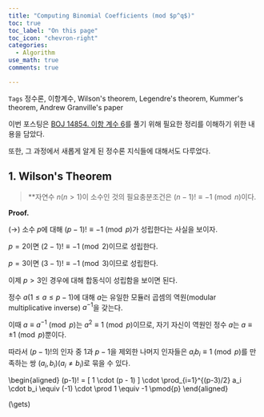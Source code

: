 ```yaml
---
title: "Computing Binomial Coefficients (mod $p^q$)"
toc: true
toc_label: "On this page"
toc_icon: "chevron-right"
categories:
  - Algorithm
use_math: true
comments: true

---
```


`Tags` 정수론, 이항계수, Wilson's theorem, Legendre's theorem, Kummer's theorem, Andrew Granville's paper

이번 포스팅은 [BOJ 14854. 이항 계수 6](https://www.acmicpc.net/problem/14854)를 풀기 위해 필요한 정리를 이해하기 위한 내용을 담았다.

또한, 그 과정에서 새롭게 알게 된 정수론 지식들에 대해서도 다루었다.

## 1. Wilson's Theorem

> **자연수 $n$($n > 1$)이 소수인 것의 필요충분조건은 $(n-1)! \equiv -1 \pmod{n}$이다.

**Proof.**

$(\to)$ 소수 $p$에 대해 $(p-1)! \equiv -1 \pmod{p}$가 성립한다는 사실을 보이자.

$p = 2$이면 $(2 - 1)! \equiv -1 \pmod{2}$이므로 성립한다.

$p = 3$이면 $(3 - 1)! \equiv -1 \pmod{3}$이므로 성립한다.

이제 $p > 3$인 경우에 대해 합동식이 성립함을 보이면 된다.

정수 $a$($1 \leq a \leq p - 1$)에 대해 $a$는 유일한 모듈러 곱셈의 역원(modular multiplicative inverse) $a^{-1}$을 갖는다.

이때 $a \equiv a^{-1} \pmod{p}$는 $a^2 \equiv 1 \pmod{p}$이므로, 자기 자신이 역원인 정수 $a$는 $a \equiv \pm 1 \pmod{p}$뿐이다.

따라서 $(p-1)!$의 인자 중 $1$과 $p-1$을 제외한 나머지 인자들은 $a_ib_i \equiv 1 \pmod{p}$를 만족하는 쌍 $(a_i, b_i)$($a_i \neq b_i$)로 묶을 수 있다.

\begin{aligned}
(p-1)! = \[ 1 \cdot (p - 1) \] \cdot \prod_{i=1}^{(p-3)/2} a_i \cdot b_i \equiv (-1) \cdot \prod 1 \equiv -1 \pmod{p}
\end{aligned}

(\gets) 
